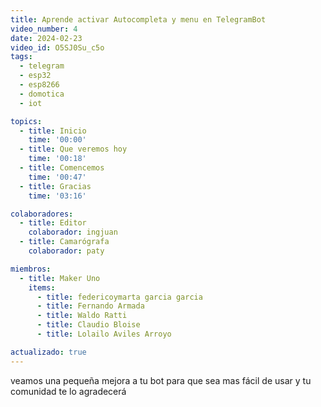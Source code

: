 ```yaml
---
title: Aprende activar Autocompleta y menu en TelegramBot
video_number: 4
date: 2024-02-23
video_id: O5SJ0Su_c5o
tags:
  - telegram
  - esp32
  - esp8266
  - domotica
  - iot

topics:
  - title: Inicio
    time: '00:00'
  - title: Que veremos hoy
    time: '00:18'
  - title: Comencemos
    time: '00:47'
  - title: Gracias
    time: '03:16'

colaboradores:
  - title: Editor
    colaborador: ingjuan
  - title: Camarógrafa
    colaborador: paty

miembros:
  - title: Maker Uno
    items:
      - title: federicoymarta garcia garcia
      - title: Fernando Armada
      - title: Waldo Ratti
      - title: Claudio Bloise
      - title: Lolailo Aviles Arroyo

actualizado: true
---
```


veamos una pequeña mejora a tu bot para que sea mas fácil de usar y tu comunidad te lo agradecerá

